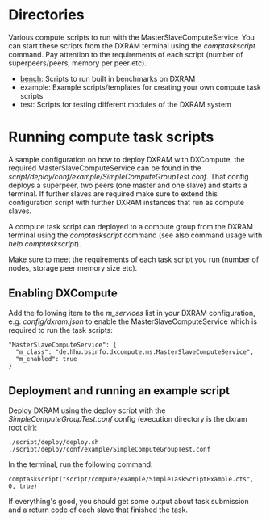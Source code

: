 # Directories

Various compute scripts to run with the MasterSlaveComputeService. You can start these scripts from the DXRAM terminal using the *comptaskscript* command. Pay attention to the requirements of each script (number of superpeers/peers, memory per peer etc).

* [bench](bench/README.md): Scripts to run built in benchmarks on DXRAM
* example: Example scripts/templates for creating your own compute task scripts
* test: Scripts for testing different modules of the DXRAM system

# Running compute task scripts

A sample configuration on how to deploy DXRAM with DXCompute, the required MasterSlaveComputeService can be found in the *script/deploy/conf/example/SimpleComputeGroupTest.conf*. That config deploys a superpeer, two peers (one master and one slave) and starts a terminal. If further slaves are required make sure to extend this configuration script with further DXRAM instances that run as compute slaves.

A compute task script can deployed to a compute group from the DXRAM terminal using the *comptaskscript* command (see also command usage with *help comptaskscript*).

Make sure to meet the requirements of each task script you run (number of nodes, storage peer memory size etc).

## Enabling DXCompute

Add the following item to the *m_services* list in your DXRAM configuration, e.g. *config/dxram.json* to enable the MasterSlaveComputeService which is required to run the task scripts:
```
"MasterSlaveComputeService": {
  "m_class": "de.hhu.bsinfo.dxcompute.ms.MasterSlaveComputeService",
  "m_enabled": true
}
```

## Deployment and running an example script

Deploy DXRAM using the deploy script with the *SimpleComputeGroupTest.conf* config (execution directory is the dxram root dir):
```
./script/deploy/deploy.sh ./script/deploy/conf/example/SimpleComputeGroupTest.conf
```

In the terminal, run the following command:
```
comptaskscript("script/compute/example/SimpleTaskScriptExample.cts", 0, true)
```

If everything's good, you should get some output about task submission and a return code of each slave that finished the task.
